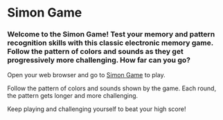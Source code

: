 <h1>Simon Game</h1>
<h3>Welcome to the Simon Game! Test your memory and pattern recognition skills with this classic electronic memory game. Follow the pattern of colors and sounds as they get progressively more challenging. How far can you go?</h3>

Open your web browser and go to <a href="https://muhd-dev.github.io/simon-game/">Simon Game</a> to play.

Follow the pattern of colors and sounds shown by the game. Each round, the pattern gets longer and more challenging.

Keep playing and challenging yourself to beat your high score!
